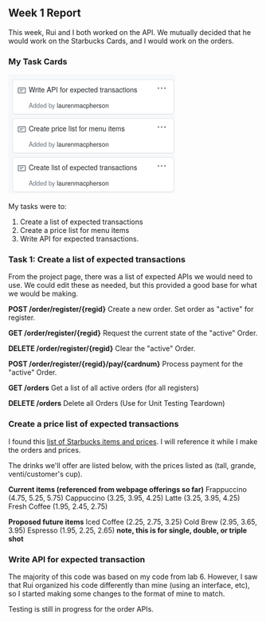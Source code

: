 ## Week 1 Report ##

This week, Rui and I both worked on the API. We mutually decided that he would work on the Starbucks Cards, and I would work on the orders. 


### My Task Cards ###

![My task cards this week](images/Week1_cards.png)

My tasks were to: 
1. Create a list of expected transactions 
2. Create a price list for menu items 
3. Write API for expected transactions. 


### Task 1: Create a list of expected transactions ###

From the project page, there was a list of expected APIs we would need to use. We could edit these as needed, but this provided a good base for what we would be making. 

**POST    /order/register/{regid}**
Create a new order. Set order as "active" for register.

**GET     /order/register/{regid}**
 Request the current state of the "active" Order.

**DELETE  /order/register/{regid}**
Clear the "active" Order.

**POST    /order/register/{regid}/pay/{cardnum}**
Process payment for the "active" Order. 

**GET     /orders**
Get a list of all active orders (for all registers)

**DELETE     /orders**
Delete all Orders (Use for Unit Testing Teardown)

### Create a price list of expected transactions ###

I found this [list of Starbucks items and prices](https://www.fastfoodprice.com/menu/starbucks-prices/). I will reference it while I make the orders and prices. 

The drinks we'll offer are listed below, with the prices listed as (tall, grande, venti/customer's cup). 

**Current items (referenced from webpage offerings so far)**
Frappuccino (4.75, 5.25, 5.75)
Cappuccino (3.25, 3.95, 4.25)
Latte (3.25, 3.95, 4.25)
Fresh Coffee (1.95, 2.45, 2.75) 


**Proposed future items**
Iced Coffee (2.25, 2.75, 3.25) 
Cold Brew (2.95, 3.65, 3.95)
Espresso (1.95, 2.25, 2.65) **note, this is for single, double, or triple shot**

### Write API for expected transaction ### 

The majority of this code was based on my code from lab 6. However, I saw that Rui organized his code differently than mine (using an interface, etc), so I started making some changes to the format of mine to match. 

Testing is still in progress for the order APIs. 
